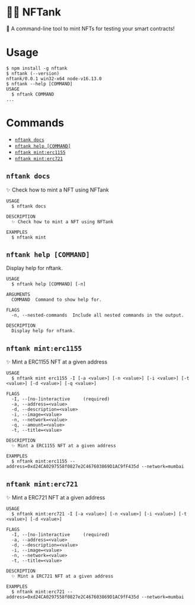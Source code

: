 # 👷‍♂️ NFTank

🚀 A command-line tool to mint NFTs for testing your smart contracts!

# Usage

```sh-session
$ npm install -g nftank
$ nftank (--version)
nftank/0.0.1 win32-x64 node-v16.13.0
$ nftank --help [COMMAND]
USAGE
  $ nftank COMMAND
...
```

# Commands

<!-- commands -->

- [`nftank docs`](#nftank-docs)
- [`nftank help [COMMAND]`](#nftank-help-command)
- [`nftank mint:erc1155`](#nftank-mint-erc1155)
- [`nftank mint:erc721`](#nftank-mint-erc721)

## `nftank docs`

✨ Check how to mint a NFT using NFTank

```
USAGE
  $ nftank docs

DESCRIPTION
  ✨ Check how to mint a NFT using NFTank

EXAMPLES
  $ nftank mint
```

## `nftank help [COMMAND]`

Display help for nftank.

```
USAGE
  $ nftank help [COMMAND] [-n]

ARGUMENTS
  COMMAND  Command to show help for.

FLAGS
  -n, --nested-commands  Include all nested commands in the output.

DESCRIPTION
  Display help for nftank.
```

## `nftank mint:erc1155`

✨ Mint a ERC1155 NFT at a given address

```
USAGE
  $ nftank mint erc1155 -I [-a <value>] [-n <value>] [-i <value>] [-t <value>] [-d <value>] [-q <value>]

FLAGS
  -I, --[no-]interactive     (required)
  -a, --address=<value>
  -d, --description=<value>
  -i, --image=<value>
  -n, --network=<value>
  -q, --amount=<value>
  -t, --title=<value>

DESCRIPTION
  ✨ Mint a ERC1155 NFT at a given address

EXAMPLES
  $ nftank mint:erc1155 --address=0xd24CA0297558f0827e2C467603869D1AC9fF435d --network=mumbai
```

## `nftank mint:erc721`

✨ Mint a ERC721 NFT at a given address

```
USAGE
  $ nftank mint:erc721 -I [-a <value>] [-n <value>] [-i <value>] [-t <value>] [-d <value>]

FLAGS
  -I, --[no-]interactive     (required)
  -a, --address=<value>
  -d, --description=<value>
  -i, --image=<value>
  -n, --network=<value>
  -t, --title=<value>

DESCRIPTION
  ✨ Mint a ERC721 NFT at a given address

EXAMPLES
  $ nftank mint:erc721 --address=0xd24CA0297558f0827e2C467603869D1AC9fF435d --network=mumbai
```
